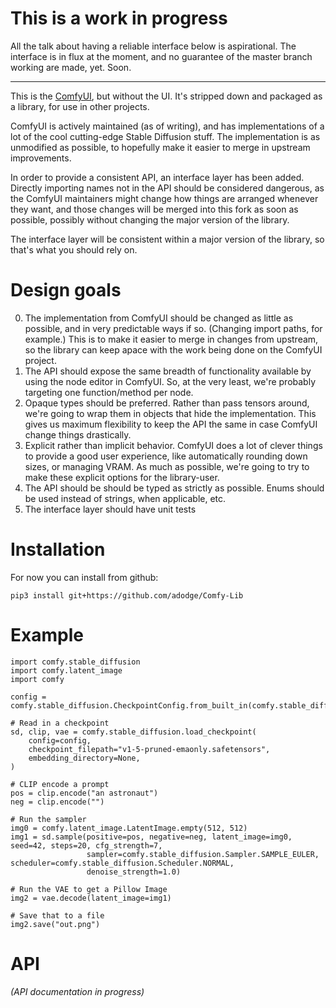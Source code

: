 # This is a work in progress

All the talk about having a reliable interface below is aspirational.  The
interface is in flux at the moment, and no guarantee of the master branch
working are made, yet.  Soon.

----

This is the [ComfyUI](https://github.com/comfyanonymous/ComfyUI), but without
the UI.  It's stripped down and packaged as a library, for use in other projects.

ComfyUI is actively maintained (as of writing), and has implementations of a
lot of the cool cutting-edge Stable Diffusion stuff.  The implementation is as
unmodified as possible, to hopefully make it easier to merge in upstream
improvements.

In order to provide a consistent API, an interface layer has
been added.  Directly importing names not in the API should be considered
dangerous, as the ComfyUI maintainers might change how things are arranged
whenever they want, and those changes will be merged into this fork as soon as
possible, possibly without changing the major version of the library.

The interface layer will be consistent within a major version of the library,
so that's what you should rely on.

# Design goals

0. The implementation from ComfyUI should be changed as little as possible, and
in very predictable ways if so.  (Changing import paths, for example.)  This is
to make it easier to merge in changes from upstream, so the library can keep
apace with the work being done on the ComfyUI project.
1. The API should expose the same breadth of functionality available by using
the node editor in ComfyUI.  So, at the very least, we're probably targeting
one function/method per node.
2. Opaque types should be preferred.  Rather than pass tensors around, we're
going to wrap them in objects that hide the implementation.  This gives us
maximum flexibility to keep the API the same in case ComfyUI change things
drastically.
3. Explicit rather than implicit behavior.  ComfyUI does a lot of clever things
to provide a good user experience, like automatically rounding down sizes, or
managing VRAM.  As much as possible, we're going to try to make these explicit
options for the library-user.
4. The API should be should be typed as strictly as possible.  Enums should be
used instead of strings, when applicable, etc.
5. The interface layer should have unit tests

# Installation

For now you can install from github:

```
pip3 install git+https://github.com/adodge/Comfy-Lib
```

# Example

```python3
import comfy.stable_diffusion
import comfy.latent_image
import comfy

config = comfy.stable_diffusion.CheckpointConfig.from_built_in(comfy.stable_diffusion.BuiltInCheckpointConfigName.V1)

# Read in a checkpoint
sd, clip, vae = comfy.stable_diffusion.load_checkpoint(
    config=config,
    checkpoint_filepath="v1-5-pruned-emaonly.safetensors",
    embedding_directory=None,
)

# CLIP encode a prompt
pos = clip.encode("an astronaut")
neg = clip.encode("")

# Run the sampler
img0 = comfy.latent_image.LatentImage.empty(512, 512)
img1 = sd.sample(positive=pos, negative=neg, latent_image=img0, seed=42, steps=20, cfg_strength=7,
                 sampler=comfy.stable_diffusion.Sampler.SAMPLE_EULER, scheduler=comfy.stable_diffusion.Scheduler.NORMAL,
                 denoise_strength=1.0)

# Run the VAE to get a Pillow Image
img2 = vae.decode(latent_image=img1)

# Save that to a file
img2.save("out.png")
```

# API

*(API documentation in progress)*

